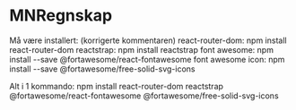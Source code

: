 # MNRegnskap

Må være installert: (korrigerte kommentaren)
react-router-dom: npm install react-router-dom
reactstrap: npm install reactstrap
font awesome: npm install --save @fortawesome/react-fontawesome
font awesome icon: npm install --save @fortawesome/free-solid-svg-icons

Alt i 1 kommando: npm install react-router-dom reactstrap @fortawesome/react-fontawesome @fortawesome/free-solid-svg-icons
